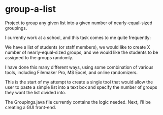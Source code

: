 group-a-list
============

Project to group any given list into a given number of nearly-equal-sized groupings.

I currently work at a school, and this task comes to me quite frequently:

We have a list of students (or staff members), we would like to create X number of nearly-equal-sized groups,
and we would like the students to be assigned to the groups randomly.

I have done this many different ways, using some combination of various tools, including Filemaker Pro, MS Excel, 
and online randomizers.

This is the start of my attempt to create a single tool that would allow the user to paste a simple list into a text box
and specify the number of groups they want the list divided into.

The Groupings.java file currently contains the logic needed.  Next, I'll be creating a GUI front-end.
